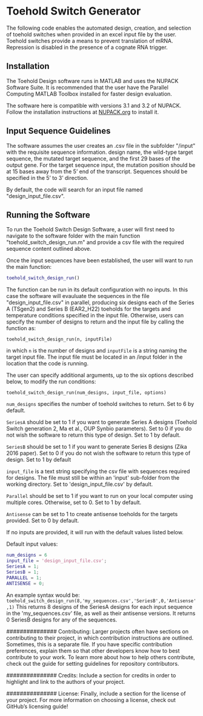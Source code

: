 
# Toehold Switch Generator

The following code enables the automated design, creation, and selection of toehold switches when provided in an excel input file by the user. Toehold switches provide a means to prevent translation of mRNA. Repression is disabled in the presence of a cognate RNA trigger. 

## Installation

The Toehold Design software runs in MATLAB and uses the NUPACK Software Suite. It is recommended that the user have the Parallel Computing MATLAB Toolbox installed for faster design evaluation.

The software here is compatible with versions 3.1 and 3.2 of NUPACK. Follow the installation instructions at [NUPACK.org](http://www.nupack.org/) to install it. 


## Input Sequence Guidelines

The software assumes the user creates an .csv file in the subfolder "/input" with the requisite sequence information. design name, the wild-type target sequence, the mutated target sequence, and the first 29 bases of the output gene. For the target sequence input, the mutation position should be at 15 bases away from the 5’ end of the transcript. Sequences should be specified in the 5’ to 3’ direction.

By default, the code will search for an input file named "design_input_file.csv".

## Running the Software


To run the Toehold Switch Design Software, a user will first need to navigate to the software folder with the main function "toehold_switch_design_run.m" and provide a csv file with the required sequence content outlined above. 

Once the input sequences have been established, the user will want to run the main function:

```matlab
toehold_switch_design_run()

```
The function can be run in its default configuration with no inputs. In this case the software will evauluate the sequences in the file "design_input_file.csv" in parallel, producing six designs each of the Series A (TSgen2) and Series B (EAR2_H22) toeholds for the targets and temperature conditions specified in the input file. Otherwise, users can specify the number of designs to return and the input file by calling the function as:

```
toehold_switch_design_run(n, inputFile)
```
in which `n` is the number of designs and `inputFile` is a string naming the target input file. The input file must be located in an /input folder in the location that the code is running.

The user can specify additional arguments, up to the six options described below, to modify the run conditions:
```
toehold_switch_design_run(num_designs, input_file, options)
```
```num_designs``` specifies the number of toehold switches to return. Set to 6 by default. 

`SeriesA` should be set to 1 if you want to generate Series A designs (Toehold Switch generation 2, Ma et al., OUP Synbio parameters).  Set to 0 if you do not wish the software to return this type of design. Set to 1 by default.

`SeriesB` should be set to 1 if you want to generate Series B designs (Zika 2016 paper). Set to 0 if you do not wish the software to return this type of design. Set to 1 by default

`input_file` is a text string specifying the csv file with sequences required for designs. The file must still be within an 'input' sub-folder from the working directory. Set to 'design_input_file.csv' by default.

`Parallel` should be set to 1 if you want to run on your local computer using multiple cores. Otherwise, set to 0. Set to 1 by default.

`Antisense` can be set to 1 to create antisense toeholds for the targets provided. Set to 0 by default. 
 
If no inputs are provided, it will run with the default values 
listed below. 
 
Default input values:
```matlab
num_designs = 6
input_file = 'design_input_file.csv';
SeriesA = 1; 
SeriesB = 1; 
PARALLEL = 1; 
ANTISENSE = 0;
```
An example syntax would be:
`toehold_switch_design_run(8,'my_sequences.csv','SeriesB',0,'Antisense',1)`
This returns 8 designs of the SeriesA designs for each input sequence in the 'my_sequences.csv' file, as well as their antisense versions. It returns 0 SeriesB designs for any of the sequences.

###############
Contributing: Larger projects often have sections on contributing to their project, in which contribution instructions are outlined. Sometimes, this is a separate file. If you have specific contribution preferences, explain them so that other developers know how to best contribute to your work. To learn more about how to help others contribute, check out the guide for setting guidelines for repository contributors.

###############
Credits: Include a section for credits in order to highlight and link to the authors of your project.

###############	
License: Finally, include a section for the license of your project. For more information on choosing a license, check out GitHub’s licensing guide!

